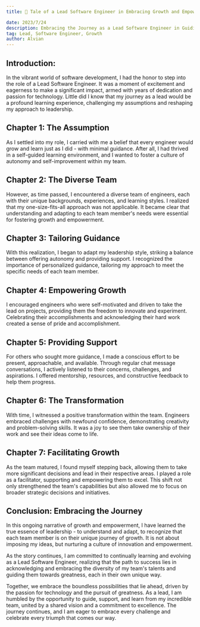 ```yaml
---
title: 📖 Tale of a Lead Software Engineer in Embracing Growth and Empowering Innovation

date: 2023/7/24
description: Embracing the Journey as a Lead Software Engineer in Guiding Growth and Empowering Innovation.
tag: Lead, Software Engineer, Growth 
author: Alvian
---
```



## Introduction:

In the vibrant world of software development, I had the honor to step into the role of a Lead Software Engineer. It was a moment of excitement and eagerness to make a significant impact, armed with years of dedication and passion for technology. Little did I know that my journey as a lead would be a profound learning experience, challenging my assumptions and reshaping my approach to leadership.

## Chapter 1: The Assumption

As I settled into my role, I carried with me a belief that every engineer would grow and learn just as I did - with minimal guidance. After all, I had thrived in a self-guided learning environment, and I wanted to foster a culture of autonomy and self-improvement within my team.

## Chapter 2: The Diverse Team

However, as time passed, I encountered a diverse team of engineers, each with their unique backgrounds, experiences, and learning styles. I realized that my one-size-fits-all approach was not applicable. It became clear that understanding and adapting to each team member's needs were essential for fostering growth and empowerment.

## Chapter 3: Tailoring Guidance

With this realization, I began to adapt my leadership style, striking a balance between offering autonomy and providing support. I recognized the importance of personalized guidance, tailoring my approach to meet the specific needs of each team member.

## Chapter 4: Empowering Growth

I encouraged engineers who were self-motivated and driven to take the lead on projects, providing them the freedom to innovate and experiment. Celebrating their accomplishments and acknowledging their hard work created a sense of pride and accomplishment.

## Chapter 5: Providing Support

For others who sought more guidance, I made a conscious effort to be present, approachable, and available. Through regular chat message conversations, I actively listened to their concerns, challenges, and aspirations. I offered mentorship, resources, and constructive feedback to help them progress.

## Chapter 6: The Transformation

With time, I witnessed a positive transformation within the team. Engineers embraced challenges with newfound confidence, demonstrating creativity and problem-solving skills. It was a joy to see them take ownership of their work and see their ideas come to life.

## Chapter 7: Facilitating Growth

As the team matured, I found myself stepping back, allowing them to take more significant decisions and lead in their respective areas. I played a role as a facilitator, supporting and empowering them to excel. This shift not only strengthened the team's capabilities but also allowed me to focus on broader strategic decisions and initiatives.

## Conclusion: Embracing the Journey

In this ongoing narrative of growth and empowerment, I have learned the true essence of leadership - to understand and adapt, to recognize that each team member is on their unique journey of growth. It is not about imposing my ideas, but nurturing a culture of innovation and empowerment.

As the story continues, I am committed to continually learning and evolving as a Lead Software Engineer, realizing that the path to success lies in acknowledging and embracing the diversity of my team's talents and guiding them towards greatness, each in their own unique way.

Together, we embrace the boundless possibilities that lie ahead, driven by the passion for technology and the pursuit of greatness. As a lead, I am humbled by the opportunity to guide, support, and learn from my incredible team, united by a shared vision and a commitment to excellence. The journey continues, and I am eager to embrace every challenge and celebrate every triumph that comes our way.